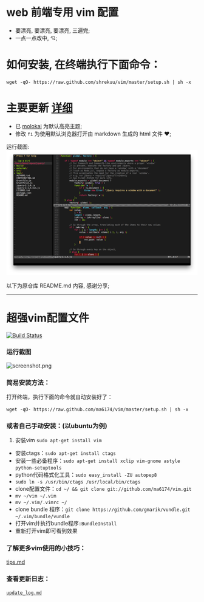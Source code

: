 # web 前端专用 vim 配置
- 要漂亮, 要漂亮, 要漂亮, 三遍完;
- 一点一点改中, :cupid:;
 
# 如何安装, 在终端执行下面命令：
```
wget -qO- https://raw.github.com/shrekuu/vim/master/setup.sh | sh -x
```

# 主要更新 [详细](update_log_shrekuu.md)
- 已 [molokai](https://github.com/tomasr/molokai) 为默认高亮主题;
- 修改 `fi` 为使用默认浏览器打开由 markdown 生成的 html 文件 :heart:;


运行截图: 
![运行截图](screenshot2.png)


以下为原仓库 README.md 内容, 感谢分享;

---

# 超强vim配置文件

[![Build Status](https://travis-ci.org/ma6174/vim.png?branch=master)](https://travis-ci.org/ma6174/vim)

### 运行截图

![screenshot.png](screenshot.png)

### 简易安装方法：

打开终端，执行下面的命令就自动安装好了：

`wget -qO- https://raw.github.com/ma6174/vim/master/setup.sh | sh -x`

### 或者自己手动安装：(以ubuntu为例)

1. 安装vim `sudo apt-get install vim`
- 安装ctags：`sudo apt-get install ctags`
- 安装一些必备程序：`sudo apt-get install xclip vim-gnome astyle python-setuptools`
- python代码格式化工具：`sudo easy_install -ZU autopep8`
- `sudo ln -s /usr/bin/ctags /usr/local/bin/ctags`
- clone配置文件：`cd ~/ && git clone git://github.com/ma6174/vim.git`
- `mv ~/vim ~/.vim`
- `mv ~/.vim/.vimrc ~/`
- clone bundle 程序：`git clone https://github.com/gmarik/vundle.git ~/.vim/bundle/vundle`
- 打开vim并执行bundle程序`:BundleInstall`
- 重新打开vim即可看到效果

### 了解更多vim使用的小技巧：

[tips.md](tips.md)

### 查看更新日志：

[`update_log.md`](update_log.md)

